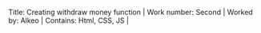 Title: Creating withdraw money function |
Work number: Second |
Worked by: Alkeo |
Contains: Html, CSS, JS |
